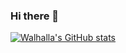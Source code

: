 ### Hi there 👋

<!--
**Walhalla-Summary/Walhalla-Summary** is a ✨ _special_ ✨ repository because its `README.md` (this file) appears on your GitHub profile.

Here are some ideas to get you started:

- 🔭 I’m currently working on ...
- 🌱 I’m currently learning ...
- 👯 I’m looking to collaborate on ...
- 🤔 I’m looking for help with ...
- 💬 Ask me about ...
- 📫 How to reach me: ...
- 😄 Pronouns: ...
- ⚡ Fun fact: ...
-->
[![Walhalla's GitHub stats](https://github-readme-stats.vercel.app/api?username=Walhalla)](https://github.com/Walhalla-Summary/Walhalla-Summary)
